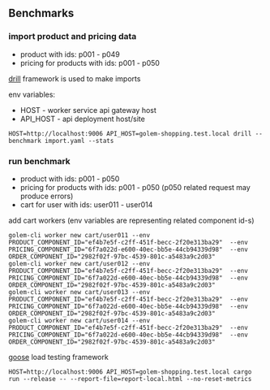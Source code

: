 ## Benchmarks

### import product and pricing data

* product with ids: p001 - p049
* pricing for products with ids: p001 - p050

[drill](https://github.com/fcsonline/drill) framework is used to make imports

env variables:
* HOST - worker service api gateway host
* API_HOST - api deployment host/site

```
HOST=http://localhost:9006 API_HOST=golem-shopping.test.local drill --benchmark import.yaml --stats
```

### run benchmark

* product with ids: p001 - p050
* pricing for products with ids: p001 - p050 (p050 related request may produce errors)
* cart for user with ids: user011 - user014

add cart workers (env variables are representing related component id-s)

```
golem-cli worker new cart/user011 --env PRODUCT_COMPONENT_ID="ef4b7e5f-c2ff-451f-becc-2f20e313ba29"  --env PRICING_COMPONENT_ID="6f7a022d-e600-40ec-bb5e-44cb94339d98"  --env ORDER_COMPONENT_ID="2982f02f-97bc-4539-801c-a5483a9c2d03"
golem-cli worker new cart/user012 --env PRODUCT_COMPONENT_ID="ef4b7e5f-c2ff-451f-becc-2f20e313ba29"  --env PRICING_COMPONENT_ID="6f7a022d-e600-40ec-bb5e-44cb94339d98"  --env ORDER_COMPONENT_ID="2982f02f-97bc-4539-801c-a5483a9c2d03"
golem-cli worker new cart/user013 --env PRODUCT_COMPONENT_ID="ef4b7e5f-c2ff-451f-becc-2f20e313ba29"  --env PRICING_COMPONENT_ID="6f7a022d-e600-40ec-bb5e-44cb94339d98"  --env ORDER_COMPONENT_ID="2982f02f-97bc-4539-801c-a5483a9c2d03"
golem-cli worker new cart/user014 --env PRODUCT_COMPONENT_ID="ef4b7e5f-c2ff-451f-becc-2f20e313ba29"  --env PRICING_COMPONENT_ID="6f7a022d-e600-40ec-bb5e-44cb94339d98"  --env ORDER_COMPONENT_ID="2982f02f-97bc-4539-801c-a5483a9c2d03"
```

[goose](https://github.com/tag1consulting/goose) load testing framework

```
HOST=http://localhost:9006 API_HOST=golem-shopping.test.local cargo run --release -- --report-file=report-local.html --no-reset-metrics
```